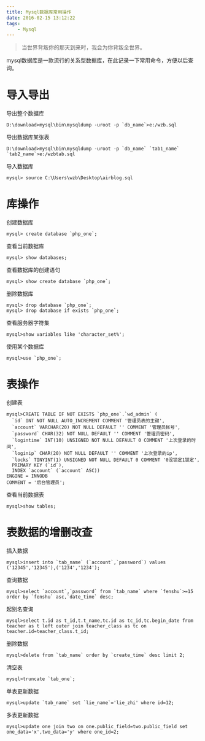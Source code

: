 ```yaml
---
title: Mysql数据库常用操作
date: 2016-02-15 13:12:22
tags:
    - Mysql
---
```


> 当世界背叛你的那天到来时，我会为你背叛全世界。

mysql数据库是一款流行的关系型数据库，在此记录一下常用命令，方便以后查询。

<!-- more -->

# 导入导出

导出整个数据库
```
D:\download>mysql\bin\mysqldump -uroot -p `db_name`>e:/wzb.sql
```

导出数据库某张表
```
D:\download>mysql\bin\mysqldump -uroot -p `db_name` `tab1_name` `tab2_name`>e:/wzbtab.sql
```

导入数据库
```
mysql> source C:\Users\wzb\Desktop\airblog.sql
```

# 库操作

创建数据库
```
mysql> create database `php_one`;
```

查看当前数据库
```
mysql> show databases;
```

查看数据库的创建语句
```
mysql> show create database `php_one`;
```

删除数据库
```
mysql> drop database `php_one`;
mysql> drop database if exists `php_one`;
```

查看服务器字符集
```
mysql>show variables like 'character_set%';
```

使用某个数据库
```
mysql>use `php_one`;
```

# 表操作

创建表
```
mysql>CREATE TABLE IF NOT EXISTS `php_one`.`wd_admin` (
  `id` INT NOT NULL AUTO_INCREMENT COMMENT '管理员表的主键',
  `account` VARCHAR(20) NOT NULL DEFAULT '' COMMENT '管理员帐号',
  `password` CHAR(32) NOT NULL DEFAULT '' COMMENT '管理员密码',
  `logintime` INT(10) UNSIGNED NOT NULL DEFAULT 0 COMMENT '上次登录的时间',
  `loginip` CHAR(20) NOT NULL DEFAULT '' COMMENT '上次登录的ip',
  `locks` TINYINT(1) UNSIGNED NOT NULL DEFAULT 0 COMMENT '0没锁定1锁定',
  PRIMARY KEY (`id`),
  INDEX `account` (`account` ASC))
ENGINE = INNODB
COMMENT = '后台管理员';
```

查看当前数据表
```
mysql>show tables;
```

# 表数据的增删改查

插入数据
```
mysql>insert into `tab_name` (`account`,`password`) values ('12345','12345'),('1234','1234'); 
```

查询数据
```
mysql>select `account`,`password` from `tab_name` where `fenshu`>=15 order by `fenshu` asc,`date_time` desc;
```

起别名查询
```
mysql>select t.id as t_id,t.t_name,tc.id as tc_id,tc.begin_date from teacher as t left outer join teacher_class as tc on teacher.id=teacher_class.t_id;
```

删除数据
```
mysql>delete from `tab_name` order by `create_time` desc limit 2;
```


清空表
```
mysql>truncate `tab_one`;
```

单表更新数据
```
mysql>update `tab_name` set `lie_name`='lie_zhi' where id=12;
```

多表更新数据
```
mysql>update one join two on one.public_field=two.public_field set one_data='x',two_data='y' where one_id=2;
```